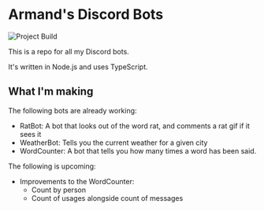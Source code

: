 # Armand's Discord Bots

![Project Build](https://github.com/ArmandBernard/DiscordBots/actions/workflows/on-push.yml/badge.svg)

This is a repo for all my Discord bots.

It's written in Node.js and uses TypeScript.

## What I'm making

The following bots are already working:

- RatBot: A bot that looks out of the word rat, and comments a rat gif if it sees it
- WeatherBot: Tells you the current weather for a given city
- WordCounter: A bot that tells you how many times a word has been said.

The following is upcoming:

- Improvements to the WordCounter:
  - Count by person
  - Count of usages alongside count of messages
